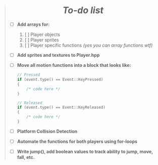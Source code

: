 > # <center> ***To-do list*** </center>
> 
> - [ ] **Add arrays for:**  
>    1. [ ] Player objects  
>    2. [ ] Player sprites
>    3. [ ] Player specific functions *(yes you can array functions wtf)*
>
> - [ ] **Add sprites and textures to Player.hpp**  
> - [ ] **Move all motion functions into a block that looks like:**  
>   ```cpp
>   // Pressed
>   if (event.type() == Event::KeyPressed)
>   {
>       /* code here */
>   }
>
>   // Released
>   if (event.type() == Event::KeyReleased)
>   {
>       /* code here */
>   }
>   ```
> - [ ] **Platform Collision Detection**
> - [ ] **Automate the functions for both players using for-loops**
> - [ ] **Write jump(), add boolean values to track ability to jump, move, fall, etc.**